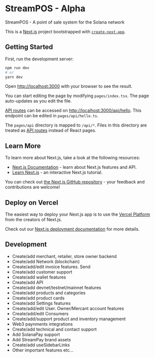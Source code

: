 # StreamPOS - Alpha

StreamPOS - A point of sale system for the Solana network

This is a [Next.js](https://nextjs.org/) project bootstrapped with [`create-next-app`](https://github.com/vercel/next.js/tree/canary/packages/create-next-app).

## Getting Started

First, run the development server:

```bash
npm run dev
# or
yarn dev
```

Open [http://localhost:3000](http://localhost:3000) with your browser to see the result.

You can start editing the page by modifying `pages/index.tsx`. The page auto-updates as you edit the file.

[API routes](https://nextjs.org/docs/api-routes/introduction) can be accessed on [http://localhost:3000/api/hello](http://localhost:3000/api/hello). This endpoint can be edited in `pages/api/hello.ts`.

The `pages/api` directory is mapped to `/api/*`. Files in this directory are treated as [API routes](https://nextjs.org/docs/api-routes/introduction) instead of React pages.

## Learn More

To learn more about Next.js, take a look at the following resources:

- [Next.js Documentation](https://nextjs.org/docs) - learn about Next.js features and API.
- [Learn Next.js](https://nextjs.org/learn) - an interactive Next.js tutorial.

You can check out [the Next.js GitHub repository](https://github.com/vercel/next.js/) - your feedback and contributions are welcome!

## Deploy on Vercel

The easiest way to deploy your Next.js app is to use the [Vercel Platform](https://vercel.com/new?utm_medium=default-template&filter=next.js&utm_source=create-next-app&utm_campaign=create-next-app-readme) from the creators of Next.js.

Check out our [Next.js deployment documentation](https://nextjs.org/docs/deployment) for more details.

## Development

- Create/add merchant, retailer, store owner backend
- Create/add Network (blockchain)
- Create/add/edit invoice features. Send
- Create/add customer support
- Create/add wallet features
- Create/add API
- Create/add devnet/testnet/mainnet features
- Create/add products and categories
- Create/add product cards
- Create/add Settings features
- Create/add/edit User. Owner/Mercant account features
- Create/add/edit Consumers
- Create/add/support product and inventory management
- Web3 paynments integrations
- Create/add technical and contact support
- Add SolanaPay support
- Add StreamPay brand assets
- Create/add useSidebarLinks
- Other important features etc...
